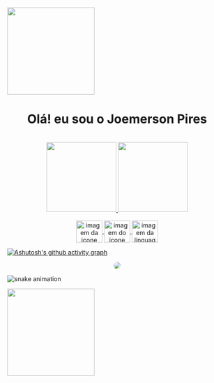###

<img align="center" height="200" wudth=160em src="https://capsule-render.vercel.app/api?type=waving&color=1E90F8&height=120&section=header"/>

 <h1  align="center" >Olá! eu sou o Joemerson Pires</h1>

<div align="center" style="display: inline_block"><br>
  <a href="https://github.com/joemersonpires">
  <img height="160em" src="https://github-readme-stats.vercel.app/api?username=joemersonpires&show_icons=true&theme=radical&include_all_commits=true&count_private=true"/>
  <img height="160em" src="https://github-readme-stats.vercel.app/api/top-langs/?username=joemersonpires&layout=compact&langs_count=7&theme=radical"/>
</div>
 <div align="center" style="display: inline_block"><br>
<img align="center" height="50" width="60" src="https://comofazerumsite.com/imagens/HTML5.png" alt="imagem da icone html5">
<img align="center" height="50" width="60" src="https://cdn.iconscout.com/icon/free/png-256/css3-2038878-1720091.png" alt="imagem do icone css">
<img align="center" height="50" width="60" src="https://cdn.iconscout.com/icon/free/png-256/javascript-2038874-1720087.png" alt="imagem da linguagem em JavaScript">
</div>



[![Ashutosh's github activity graph](https://github-readme-activity-graph.cyclic.app/graph?username=joemersonpires&bg_color=0d1117&color=4c7b9e&line=0876dd&point=050df5&area=true&hide_border=true)](https://github.com/ashutosh00710/github-readme-activity-graph)
 
<div align="center">
 <a href="https://www.linkedin.com/in/joemerson-pires-0089a3250" target="_blank"><img src="https://img.shields.io/badge/-linkedIn-%230077B5?style=for-the-badge&logo=linkedin&logoColor=white" style="border-radius: 30px" target="_blank" align="center"></a>
 </div>

![snake animation](https://github.com/joemersonpires/joemersonpires/blob/output/github-contribution-grid-snake.svg)

<img align="center" height="200" wudth=160em src="https://capsule-render.vercel.app/api?type=waving&color=1E90F8&height=120&section=footer"/>
